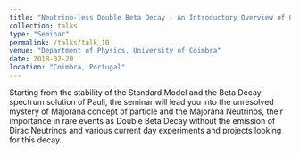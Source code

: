 ```yaml
---
title: "Neutrino-less Double Beta Decay - An Introductory Overview of Current Day Experiments"
collection: talks
type: "Seminar"
permalink: /talks/talk_10
venue: "Department of Physics, University of Coimbra"
date: 2018-02-20
location: "Coimbra, Portugal"
---
```


Starting from the stability of the Standard Model and the Beta Decay spectrum solution of Pauli, the seminar will lead you into the unresolved mystery of Majorana concept of particle and the Majorana Neutrinos, their importance in rare events as Double Beta Decay without the emission of Dirac Neutrinos and various current day experiments and projects looking for this decay.
